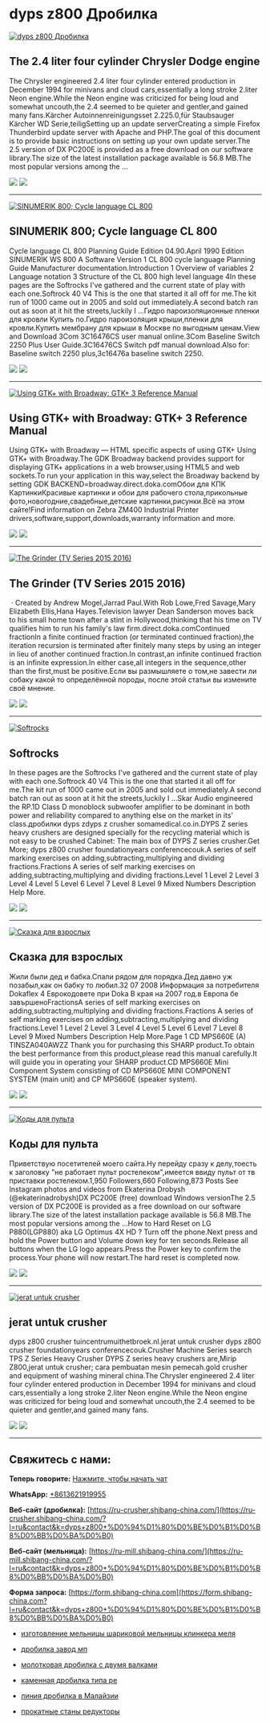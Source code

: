 # dyps z800 Дробилка

<a href="https://swt.shibang-china.com/?l=ru&img&k=dyps+z800+%D0%94%D1%80%D0%BE%D0%B1%D0%B8%D0%BB%D0%BA%D0%B0" target="_blank">![dyps z800 Дробилка](http://static.shibang-china.com/all-800x300/603.jpg)</a>

## The 2.4 liter four cylinder Chrysler Dodge engine
The Chrysler engineered 2.4 liter four cylinder entered production in December 1994 for minivans and cloud cars,essentially a long stroke 2.liter Neon engine.While the Neon engine was criticized for being loud and somewhat uncouth,the 2.4 seemed to be quieter and gentler,and gained many fans.K&#228;rcher Au&#173;to&#173;in&#173;nen&#173;rei&#173;ni&#173;gungs&#173;set 2.225.0,f&#252;r Staub&#173;sau&#173;ger K&#228;rcher WD Serie,teiligSetting up an update serverCreating a simple Firefox Thunderbird update server with Apache and PHP.The goal of this document is to provide basic instructions on setting up your own update server.The 2.5 version of DX PC200E is provided as a free download on our software library.The size of the latest installation package available is 56.8 MB.The most popular versions among the …


<a href="https://whatsapp.shibangsoft.com/WhatsApp.php" target="_blank" title="WhatsApp">![](http://static.shibang-china.com/icon/whatsapp.png)</a> <a href="https://swt.shibang-china.com/?l=ru&icon&k=dyps+z800+%D0%94%D1%80%D0%BE%D0%B1%D0%B8%D0%BB%D0%BA%D0%B0" target="_blank">![](http://static.shibang-china.com/icon/chat-ru.png)</a>

---

<a href="https://swt.shibang-china.com/?l=ru&img&k=dyps+z800+%D0%94%D1%80%D0%BE%D0%B1%D0%B8%D0%BB%D0%BA%D0%B0" target="_blank">![SINUMERIK 800; Cycle language CL 800](http://static.shibang-china.com/all-800x300/709.jpg)</a>

## SINUMERIK 800; Cycle language CL 800
Cycle language CL 800 Planning Guide Edition 04.90.April 1990 Edition SINUMERIK WS 800 A Software Version 1 CL 800 cycle language Planning Guide Manufacturer documentation.Introduction 1 Overview of variables 2 Language notation 3 Structure of the CL 800 high level language 4In these pages are the Softrocks I've gathered and the current state of play with each one.Softrock 40 V4 This is the one that started it all off for me.The kit run of 1000 came out in 2005 and sold out immediately.A second batch ran out as soon at it hit the streets,luckily I …Гидро пароизоляционные пленки для кровли Купить по.Гидро пароизоляция крыши,пленки для кровли.Купить мембрану для крыши в Москве по выгодным ценам.View and Download 3Com 3C16476CS user manual online.3Com Baseline Switch 2250 Plus User Guide.3C16476CS Switch pdf manual download.Also for: Baseline switch 2250 plus,3c16476a baseline switch 2250.


<a href="https://whatsapp.shibangsoft.com/WhatsApp.php" target="_blank" title="WhatsApp">![](http://static.shibang-china.com/icon/whatsapp.png)</a> <a href="https://swt.shibang-china.com/?l=ru&icon&k=dyps+z800+%D0%94%D1%80%D0%BE%D0%B1%D0%B8%D0%BB%D0%BA%D0%B0" target="_blank">![](http://static.shibang-china.com/icon/chat-ru.png)</a>

---

<a href="https://swt.shibang-china.com/?l=ru&img&k=dyps+z800+%D0%94%D1%80%D0%BE%D0%B1%D0%B8%D0%BB%D0%BA%D0%B0" target="_blank">![Using GTK+ with Broadway: GTK+ 3 Reference Manual](http://static.shibang-china.com/all-800x300/1286.jpg)</a>

## Using GTK+ with Broadway: GTK+ 3 Reference Manual
Using GTK+ with Broadway — HTML specific aspects of using GTK+ Using GTK+ with Broadway.The GDK Broadway backend provides support for displaying GTK+ applications in a web browser,using HTML5 and web sockets.To run your application in this way,select the Broadway backend by setting GDK BACKEND=broadway.direct.doka.comОбои для КПК КартинкиКрасивые картинки и обои для рабочего стола,прикольные фото,новогодние,свадебные,детские картинки,рисунки.Всё на этом сайте!Find information on Zebra ZM400 Industrial Printer drivers,software,support,downloads,warranty information and more.


<a href="https://whatsapp.shibangsoft.com/WhatsApp.php" target="_blank" title="WhatsApp">![](http://static.shibang-china.com/icon/whatsapp.png)</a> <a href="https://swt.shibang-china.com/?l=ru&icon&k=dyps+z800+%D0%94%D1%80%D0%BE%D0%B1%D0%B8%D0%BB%D0%BA%D0%B0" target="_blank">![](http://static.shibang-china.com/icon/chat-ru.png)</a>

---

<a href="https://swt.shibang-china.com/?l=ru&img&k=dyps+z800+%D0%94%D1%80%D0%BE%D0%B1%D0%B8%D0%BB%D0%BA%D0%B0" target="_blank">![The Grinder (TV Series 2015 2016)](http://static.shibang-china.com/all-800x300/1508.jpg)</a>

## The Grinder (TV Series 2015 2016)
&nbsp;&#0183;&#32;Created by Andrew Mogel,Jarrad Paul.With Rob Lowe,Fred Savage,Mary Elizabeth Ellis,Hana Hayes.Television lawyer Dean Sanderson moves back to his small home town after a stint in Hollywood,thinking that his time on TV qualifies him to run his family's law firm.direct.doka.comContinued fractionIn a finite continued fraction (or terminated continued fraction),the iteration recursion is terminated after finitely many steps by using an integer in lieu of another continued fraction.In contrast,an infinite continued fraction is an infinite expression.In either case,all integers in the sequence,other than the first,must be positive.Если вы размышляете о том,не завести ли собаку какой то определённой породы, после этой статьи вы измените своё мнение.


<a href="https://whatsapp.shibangsoft.com/WhatsApp.php" target="_blank" title="WhatsApp">![](http://static.shibang-china.com/icon/whatsapp.png)</a> <a href="https://swt.shibang-china.com/?l=ru&icon&k=dyps+z800+%D0%94%D1%80%D0%BE%D0%B1%D0%B8%D0%BB%D0%BA%D0%B0" target="_blank">![](http://static.shibang-china.com/icon/chat-ru.png)</a>

---

<a href="https://swt.shibang-china.com/?l=ru&img&k=dyps+z800+%D0%94%D1%80%D0%BE%D0%B1%D0%B8%D0%BB%D0%BA%D0%B0" target="_blank">![Softrocks](http://static.shibang-china.com/all-800x300/1454.jpg)</a>

## Softrocks
In these pages are the Softrocks I've gathered and the current state of play with each one.Softrock 40 V4 This is the one that started it all off for me.The kit run of 1000 came out in 2005 and sold out immediately.A second batch ran out as soon at it hit the streets,luckily I …Skar Audio engineered the RP.1D Class D monoblock subwoofer amplifier to be dominant in both power and reliability compared to anything else on the market in its' class.дробилки dyps zdyps z crusher somamedical.co.in.DYPS Z series heavy crushers are designed specially for the recycling material which is not easy to be crushed Cabinet: The main box of DYPS Z series crusher.Get More; dyps z800 crusher foundationyears conferencecouk.A series of self marking exercises on adding,subtracting,multiplying and dividing fractions.Fractions A series of self marking exercises on adding,subtracting,multiplying and dividing fractions.Level 1 Level 2 Level 3 Level 4 Level 5 Level 6 Level 7 Level 8 Level 9 Mixed Numbers Description Help More.


<a href="https://whatsapp.shibangsoft.com/WhatsApp.php" target="_blank" title="WhatsApp">![](http://static.shibang-china.com/icon/whatsapp.png)</a> <a href="https://swt.shibang-china.com/?l=ru&icon&k=dyps+z800+%D0%94%D1%80%D0%BE%D0%B1%D0%B8%D0%BB%D0%BA%D0%B0" target="_blank">![](http://static.shibang-china.com/icon/chat-ru.png)</a>

---

<a href="https://swt.shibang-china.com/?l=ru&img&k=dyps+z800+%D0%94%D1%80%D0%BE%D0%B1%D0%B8%D0%BB%D0%BA%D0%B0" target="_blank">![Сказка для взрослых](http://static.shibang-china.com/all-800x300/1009.jpg)</a>

## Сказка для взрослых
Жили были дед и бабка.Спали рядом для порядка.Дед давно уж позабыл,как он бабку то любил.32 07 2008 Информация за потребителя Dokaflex 4 Еврокодовете при Doka В края на 2007 год.в Европа бе завършеноFractionsA series of self marking exercises on adding,subtracting,multiplying and dividing fractions.Fractions A series of self marking exercises on adding,subtracting,multiplying and dividing fractions.Level 1 Level 2 Level 3 Level 4 Level 5 Level 6 Level 7 Level 8 Level 9 Mixed Numbers Description Help More.Page 1 CD MPS660E (A) TINSZA040AWZZ Thank you for purchasing this SHARP product.To obtain the best performance from this product,please read this manual carefully.It will guide you in operating your SHARP product.CD MPS660E Mini Component System consisting of CD MPS660E MINI COMPONENT SYSTEM (main unit) and CP MPS660E (speaker system).


<a href="https://whatsapp.shibangsoft.com/WhatsApp.php" target="_blank" title="WhatsApp">![](http://static.shibang-china.com/icon/whatsapp.png)</a> <a href="https://swt.shibang-china.com/?l=ru&icon&k=dyps+z800+%D0%94%D1%80%D0%BE%D0%B1%D0%B8%D0%BB%D0%BA%D0%B0" target="_blank">![](http://static.shibang-china.com/icon/chat-ru.png)</a>

---

<a href="https://swt.shibang-china.com/?l=ru&img&k=dyps+z800+%D0%94%D1%80%D0%BE%D0%B1%D0%B8%D0%BB%D0%BA%D0%B0" target="_blank">![Коды для пульта](http://static.shibang-china.com/all-800x300/1189.jpg)</a>

## Коды для пульта
Приветствую посетителей моего сайта.Ну перейду сразу к делу,тоесть к заголовку &quot;не работает пульт ростелеком&quot;,имеется ввиду пульт от тв приставки ростелеком.1,950 Followers,660 Following,873 Posts See Instagram photos and videos from Ekaterina Drobysh (@ekaterinadrobysh)DX PC200E (free) download Windows versionThe 2.5 version of DX PC200E is provided as a free download on our software library.The size of the latest installation package available is 56.8 MB.The most popular versions among the …How to Hard Reset on LG P880(LGP880) aka LG Optimus 4X HD ? Turn off the phone.Next press and hold the Power button and Volume down key for ten seconds.Release all buttons when the LG logo appears.Press the Power key to confirm the process.Your phone will now restart.The hard reset is completed now.


<a href="https://whatsapp.shibangsoft.com/WhatsApp.php" target="_blank" title="WhatsApp">![](http://static.shibang-china.com/icon/whatsapp.png)</a> <a href="https://swt.shibang-china.com/?l=ru&icon&k=dyps+z800+%D0%94%D1%80%D0%BE%D0%B1%D0%B8%D0%BB%D0%BA%D0%B0" target="_blank">![](http://static.shibang-china.com/icon/chat-ru.png)</a>

---

<a href="https://swt.shibang-china.com/?l=ru&img&k=dyps+z800+%D0%94%D1%80%D0%BE%D0%B1%D0%B8%D0%BB%D0%BA%D0%B0" target="_blank">![jerat untuk crusher](http://static.shibang-china.com/all-800x300/1236.jpg)</a>

## jerat untuk crusher
dyps z800 crusher tuincentrumuithetbroek.nl.jerat untuk crusher dyps z800 crusher foundationyears conferencecouk.Crusher Machine Series search TPS Z Series Heavy Crusher DYPS Z series heavy crushers are,Mirip Z800,jerat untuk crusher; cara pembuatan mesin pemecah.gold crusher and equipment of washing mineral china.The Chrysler engineered 2.4 liter four cylinder entered production in December 1994 for minivans and cloud cars,essentially a long stroke 2.liter Neon engine.While the Neon engine was criticized for being loud and somewhat uncouth,the 2.4 seemed to be quieter and gentler,and gained many fans.

<a href="https://whatsapp.shibangsoft.com/WhatsApp.php" target="_blank" title="WhatsApp">![](http://static.shibang-china.com/icon/whatsapp.png)</a> <a href="https://swt.shibang-china.com/?l=ru&icon&k=dyps+z800+%D0%94%D1%80%D0%BE%D0%B1%D0%B8%D0%BB%D0%BA%D0%B0" target="_blank">![](http://static.shibang-china.com/icon/chat-ru.png)</a>

---
## Свяжитесь с нами:

**Теперь говорите:** [Нажмите, чтобы начать чат](https://swt.shibang-china.com?l=ru&contact&k=dyps+z800+%D0%94%D1%80%D0%BE%D0%B1%D0%B8%D0%BB%D0%BA%D0%B0)

**WhatsApp:**  [+8613621919955](https://whatsapp.shibangsoft.com/WhatsApp.php)

**Веб-сайт (дробилка):** [https://ru-crusher.shibang-china.com/](https://ru-crusher.shibang-china.com/?l=ru&contact&k=dyps+z800+%D0%94%D1%80%D0%BE%D0%B1%D0%B8%D0%BB%D0%BA%D0%B0)

**Веб-сайт (мельница):** [https://ru-mill.shibang-china.com/](https://ru-mill.shibang-china.com/?l=ru&contact&k=dyps+z800+%D0%94%D1%80%D0%BE%D0%B1%D0%B8%D0%BB%D0%BA%D0%B0)

**Форма запроса:** [https://form.shibang-china.com](https://form.shibang-china.com?l=ru&contact&k=dyps+z800+%D0%94%D1%80%D0%BE%D0%B1%D0%B8%D0%BB%D0%BA%D0%B0)

* [изготовление мельницы шариковой мельницы клинкера меля](../134/%D0%B8%D0%B7%D0%B3%D0%BE%D1%82%D0%BE%D0%B2%D0%BB%D0%B5%D0%BD%D0%B8%D0%B5%20%D0%BC%D0%B5%D0%BB%D1%8C%D0%BD%D0%B8%D1%86%D1%8B%20%D1%88%D0%B0%D1%80%D0%B8%D0%BA%D0%BE%D0%B2%D0%BE%D0%B9%20%D0%BC%D0%B5%D0%BB%D1%8C%D0%BD%D0%B8%D1%86%D1%8B%20%D0%BA%D0%BB%D0%B8%D0%BD%D0%BA%D0%B5%D1%80%D0%B0%20%D0%BC%D0%B5%D0%BB%D1%8F.md)

* [дробилка завод мп](../133/%D0%B4%D1%80%D0%BE%D0%B1%D0%B8%D0%BB%D0%BA%D0%B0%20%D0%B7%D0%B0%D0%B2%D0%BE%D0%B4%20%D0%BC%D0%BF.md)

* [молотковая дробилка с двумя валками](../135/%D0%BC%D0%BE%D0%BB%D0%BE%D1%82%D0%BA%D0%BE%D0%B2%D0%B0%D1%8F%20%D0%B4%D1%80%D0%BE%D0%B1%D0%B8%D0%BB%D0%BA%D0%B0%20%D1%81%20%D0%B4%D0%B2%D1%83%D0%BC%D1%8F%20%D0%B2%D0%B0%D0%BB%D0%BA%D0%B0%D0%BC%D0%B8.md)

* [каменная дробилка типа pe](../132/%D0%BA%D0%B0%D0%BC%D0%B5%D0%BD%D0%BD%D0%B0%D1%8F%20%D0%B4%D1%80%D0%BE%D0%B1%D0%B8%D0%BB%D0%BA%D0%B0%20%D1%82%D0%B8%D0%BF%D0%B0%20pe.md)

* [линия дробилка в Малайзии](../135/%D0%BB%D0%B8%D0%BD%D0%B8%D1%8F%20%D0%B4%D1%80%D0%BE%D0%B1%D0%B8%D0%BB%D0%BA%D0%B0%20%D0%B2%20%D0%9C%D0%B0%D0%BB%D0%B0%D0%B9%D0%B7%D0%B8%D0%B8.md)

* [прокатные станы редукторы](../134/%D0%BF%D1%80%D0%BE%D0%BA%D0%B0%D1%82%D0%BD%D1%8B%D0%B5%20%D1%81%D1%82%D0%B0%D0%BD%D1%8B%20%D1%80%D0%B5%D0%B4%D1%83%D0%BA%D1%82%D0%BE%D1%80%D1%8B.md)